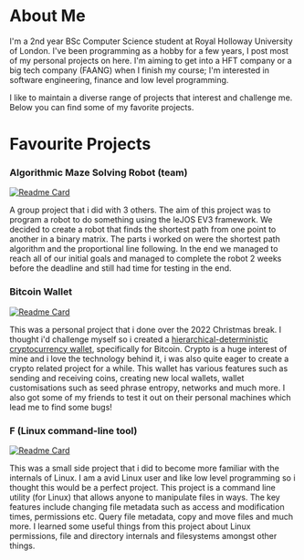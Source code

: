 # About Me
I'm a 2nd year BSc Computer Science student at Royal Holloway University of London. I've been programming as a hobby for a few years, I post most of my personal projects on here. I'm aiming to get into a HFT company or a big tech company (FAANG) when I finish my course; I'm interested in software engineering, finance and low level programming.

I like to maintain a diverse range of projects that interest and challenge me. Below you can find some of my favorite projects.

# Favourite Projects

### Algorithmic Maze Solving Robot (team)
[![Readme Card](https://github-readme-stats.vercel.app/api/pin/?username=programmer838&repo=robotics&bg_color=0,1abc9c,2ecc71&text_color=000000&hide_border=true&title_color=000000&icon_color=34495e)](https://github.com/programmer838/robotics)

A group project that i did with 3 others. The aim of this project was to program a robot to do something using the leJOS EV3 framework. 
We decided to create a robot that finds the shortest path from one point to another in a binary matrix. The parts i worked on were the shortest
path algorithm and the proportional line following. In the end we managed to reach all of our initial goals and managed to complete the robot 2 weeks before the deadline and still had time for testing in the end. 

### Bitcoin Wallet
[![Readme Card](https://github-readme-stats.vercel.app/api/pin/?username=programmer838&repo=Bitcoin-Wallet&bg_color=0,1abc9c,2ecc71&text_color=000000&hide_border=true&title_color=000000&icon_color=34495e)](https://github.com/programmer838/Bitcoin-Wallet)

This was a personal project that i done over the 2022 Christmas break. I thought i'd challenge myself so i created a [hierarchical-deterministic cryptocurrency wallet](https://en.wikipedia.org/wiki/Cryptocurrency_wallet#Hierarchical_deterministic_wallet), specifically for Bitcoin. Crypto is a huge interest of mine and i love the technology behind it, i was also quite eager to create a crypto related project for a while. 
This wallet has various features such as sending and receiving coins, creating new local wallets, wallet customisations such as seed phrase entropy, networks and much more. I also got some of my friends to test it out on their personal machines which lead me to find some bugs!

### F (Linux command-line tool) 
[![Readme Card](https://github-readme-stats.vercel.app/api/pin/?username=programmer838&repo=F&bg_color=0,1abc9c,2ecc71&text_color=000000&hide_border=true&title_color=000000&icon_color=34495e)](https://github.com/programmer838/F)

This was a small side project that i did to become more familiar with the internals of Linux. I am a avid Linux user and like low level programming so i thought this would be a perfect project. This project is a command line utility (for Linux) that allows anyone to manipulate files in ways. The key features include changing file metadata such as access and modification times, permissions etc. Query file metadata, copy and move files and much more.
I learned some useful things from this project about Linux permissions, file and directory internals and filesystems amongst other things. 
